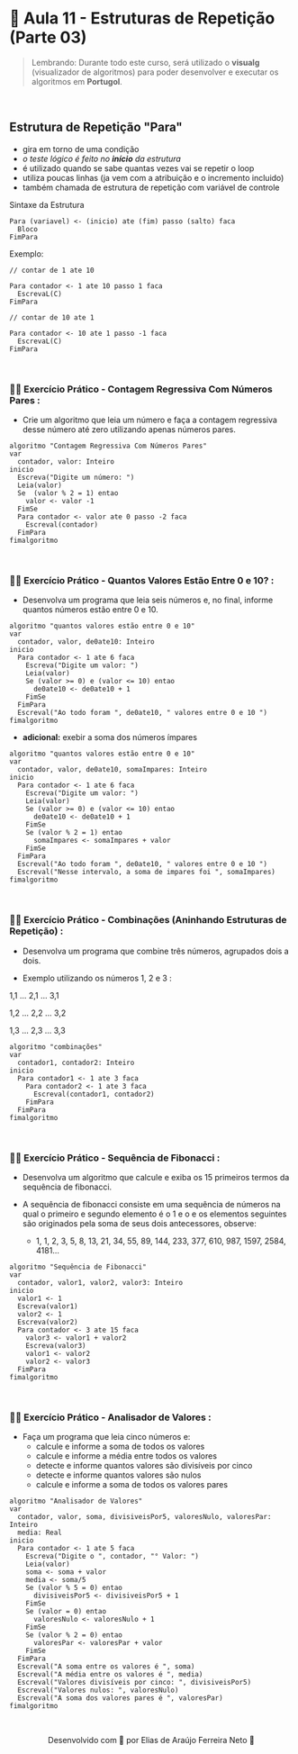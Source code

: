 # 🔁 Aula 11 - Estruturas de Repetição (Parte 03)

> Lembrando: Durante todo este curso, será utilizado o **visualg** (visualizador de algoritmos) para poder desenvolver e executar os algoritmos em **Portugol**.

<br>

## **Estrutura de Repetição "Para"**

- gira em torno de uma condição
- *o teste lógico é feito no **início** da estrutura*
- é utilizado quando se sabe quantas vezes vai se repetir o loop
- utiliza poucas linhas (ja vem com a atribuição e o incremento incluido)
- também chamada de estrutura de repetição com variável de controle

Sintaxe da Estrutura

````
Para (variavel) <- (inicio) ate (fim) passo (salto) faca
  Bloco
FimPara
````

Exemplo:

````
// contar de 1 ate 10

Para contador <- 1 ate 10 passo 1 faca
  EscrevaL(C)
FimPara

// contar de 10 ate 1 

Para contador <- 10 ate 1 passo -1 faca
  EscrevaL(C)
FimPara
````

<br>

### 🏋️‍♂️ **Exercício Prático - Contagem Regressiva Com Números Pares :**

- Crie um algoritmo que leia um número e faça a contagem regressiva desse número até zero
utilizando apenas números pares.

````
algoritmo "Contagem Regressiva Com Números Pares"
var
  contador, valor: Inteiro
inicio
  Escreva("Digite um número: ")
  Leia(valor)
  Se  (valor % 2 = 1) entao
    valor <- valor -1
  FimSe
  Para contador <- valor ate 0 passo -2 faca
    Escreval(contador)
  FimPara
fimalgoritmo
````

<br>

### 🏋️‍♂️ **Exercício Prático - Quantos Valores Estão Entre 0 e 10? :**

- Desenvolva um programa que leia seis números e, no final, informe quantos números estão
entre 0 e 10.

````
algoritmo "quantos valores estão entre 0 e 10"
var
  contador, valor, de0ate10: Inteiro
inicio
  Para contador <- 1 ate 6 faca
    Escreva("Digite um valor: ")
    Leia(valor)
    Se (valor >= 0) e (valor <= 10) entao
      de0ate10 <- de0ate10 + 1
    FimSe
  FimPara
  Escreval("Ao todo foram ", de0ate10, " valores entre 0 e 10 ")
fimalgoritmo
````

- **adicional:** exebir a soma dos números ímpares

````
algoritmo "quantos valores estão entre 0 e 10"
var
  contador, valor, de0ate10, somaImpares: Inteiro
inicio
  Para contador <- 1 ate 6 faca
    Escreva("Digite um valor: ")
    Leia(valor)
    Se (valor >= 0) e (valor <= 10) entao
      de0ate10 <- de0ate10 + 1
    FimSe
    Se (valor % 2 = 1) entao
      somaImpares <- somaImpares + valor
    FimSe
  FimPara
  Escreval("Ao todo foram ", de0ate10, " valores entre 0 e 10 ")
  Escreval("Nesse intervalo, a soma de impares foi ", somaImpares)
fimalgoritmo
````

<br>

### 🏋️‍♂️ **Exercício Prático - Combinações (Aninhando Estruturas de Repetição) :**

- Desenvolva um programa que combine três números, agrupados dois a dois.

- Exemplo utilizando os números 1, 2 e 3 :

1,1 ... 2,1 ... 3,1
 
1,2 ... 2,2 ... 3,2

1,3 ... 2,3 ... 3,3


````
algoritmo "combinações"
var
  contador1, contador2: Inteiro
inicio
  Para contador1 <- 1 ate 3 faca
    Para contador2 <- 1 ate 3 faca
      Escreval(contador1, contador2)
    FimPara
  FimPara
fimalgoritmo
````

<br>

### 🏋️‍♂️ **Exercício Prático - Sequência de Fibonacci :**

- Desenvolva um algoritmo que calcule e exiba os 15 primeiros termos da sequência de fibonacci.

- A sequência de fibonacci consiste em uma sequência de números na qual o primeiro e segundo elemento
é o 1 e o e os elementos seguintes são originados pela soma de seus dois antecessores, observe:

  - 1, 1, 2, 3, 5, 8, 13, 21, 34, 55, 89, 144, 233, 377, 610, 987, 1597, 2584, 4181...

````
algoritmo "Sequência de Fibonacci"
var
  contador, valor1, valor2, valor3: Inteiro
inicio
  valor1 <- 1
  Escreva(valor1)
  valor2 <- 1
  Escreva(valor2)
  Para contador <- 3 ate 15 faca
    valor3 <- valor1 + valor2
    Escreva(valor3)
    valor1 <- valor2
    valor2 <- valor3
  FimPara
fimalgoritmo
````

<br>

### 🏋️‍♂️ **Exercício Prático - Analisador de Valores :**

- Faça um programa que leia cinco números e:
  - calcule e informe a soma de todos os valores
  - calcule e informe a média entre todos os valores
  - detecte e informe quantos valores são divisíveis por cinco
  - detecte e informe quantos valores são nulos
  - calcule e informe a soma de todos os valores pares

````
algoritmo "Analisador de Valores"
var
  contador, valor, soma, divisiveisPor5, valoresNulo, valoresPar: Inteiro
  media: Real
inicio
  Para contador <- 1 ate 5 faca
    Escreva("Digite o ", contador, "° Valor: ")
    Leia(valor)
    soma <- soma + valor
    media <- soma/5
    Se (valor % 5 = 0) entao
      divisiveisPor5 <- divisiveisPor5 + 1
    FimSe
    Se (valor = 0) entao
      valoresNulo <- valoresNulo + 1
    FimSe
    Se (valor % 2 = 0) entao
      valoresPar <- valoresPar + valor
    FimSe
  FimPara
  Escreval("A soma entre os valores é ", soma)
  Escreval("A média entre os valores é ", media)
  Escreval("Valores divisíveis por cinco: ", divisiveisPor5)
  Escreval("Valores nulos: ", valoresNulo)
  Escreval("A soma dos valores pares é ", valoresPar)
fimalgoritmo
````

<br>

<p align="center"> Desenvolvido com 💙 por Elias de Araújo Ferreira Neto 👋 <p>